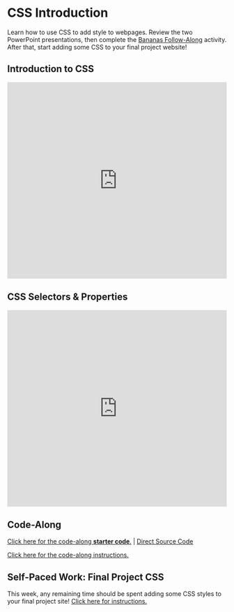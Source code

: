 # CSS Introduction
Learn how to use CSS to add style to webpages. Review the two PowerPoint presentations, then complete the [Bananas Follow-Along](BananasFollowAlong.md) activity. After that, start adding some CSS to your final project website!

## Introduction to CSS
<iframe src='https://view.officeapps.live.com/op/embed.aspx?src=https://hylandtechclub.com/web-101/Week04/IntroductionToCss.pptx' width='100%' height='450px' frameborder='0'></iframe>

## CSS Selectors & Properties
<iframe src='https://view.officeapps.live.com/op/embed.aspx?src=https://hylandtechclub.com/web-101/Week04/CssSelectorsAndProperties.pptx' width='100%' height='450px' frameborder='0'></iframe>

## Code-Along
[Click here for the code-along **starter code**.](https://hytop.onrender.com/c/bananas) | [Direct Source Code](BananasSource.md)

[Click here for the code-along instructions.](BananasFollowAlong.md)

## Self-Paced Work: Final Project CSS
This week, any remaining time should be spent adding some CSS styles to your final project site! [Click here for instructions.](FinalProjectCss.md)
